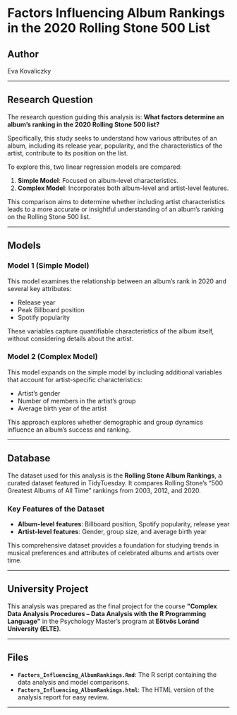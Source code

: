# Factors Influencing Album Rankings in the 2020 Rolling Stone 500 List

## Author
Eva Kovaliczky

---

## Research Question
The research question guiding this analysis is: **What factors determine an album’s ranking in the 2020 Rolling Stone 500 list?**

Specifically, this study seeks to understand how various attributes of an album, including its release year, popularity, and the characteristics of the artist, contribute to its position on the list.

To explore this, two linear regression models are compared:

1. **Simple Model**: Focused on album-level characteristics.
2. **Complex Model**: Incorporates both album-level and artist-level features.

This comparison aims to determine whether including artist characteristics leads to a more accurate or insightful understanding of an album’s ranking on the Rolling Stone 500 list.

---

## Models

### Model 1 (Simple Model)
This model examines the relationship between an album’s rank in 2020 and several key attributes:
- Release year
- Peak Billboard position
- Spotify popularity

These variables capture quantifiable characteristics of the album itself, without considering details about the artist.

### Model 2 (Complex Model)
This model expands on the simple model by including additional variables that account for artist-specific characteristics:
- Artist’s gender
- Number of members in the artist’s group
- Average birth year of the artist

This approach explores whether demographic and group dynamics influence an album’s success and ranking.

---

## Database
The dataset used for this analysis is the **Rolling Stone Album Rankings**, a curated dataset featured in TidyTuesday. It compares Rolling Stone’s “500 Greatest Albums of All Time” rankings from 2003, 2012, and 2020.

### Key Features of the Dataset
- **Album-level features**: Billboard position, Spotify popularity, release year
- **Artist-level features**: Gender, group size, and average birth year

This comprehensive dataset provides a foundation for studying trends in musical preferences and attributes of celebrated albums and artists over time.

---

## University Project
This analysis was prepared as the final project for the course **"Complex Data Analysis Procedures – Data Analysis with the R Programming Language"** in the Psychology Master’s program at **Eötvös Loránd University (ELTE)**.

---

## Files
- **`Factors_Influencing_AlbumRankings.Rmd`**: The R script containing the data analysis and model comparisons.
- **`Factors_Influencing_AlbumRankings.html`**: The HTML version of the analysis report for easy review.

---
